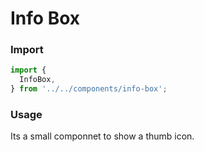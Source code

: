 # Info Box
### Import

```js
import {
  InfoBox,
} from '../../components/info-box';
```

### Usage
Its a small componnet to show a thumb icon.

